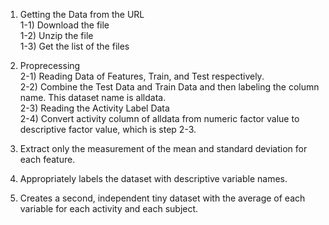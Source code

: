 1. Getting the Data from the URL
 <br />1-1) Download the file
 <br />1-2) Unzip the file
 <br />1-3) Get the list of the files

2. Proprecessing
 <br />2-1) Reading Data of Features, Train, and Test respectively. 
 <br />2-2) Combine the Test Data and Train Data and then labeling the column name. 
      This dataset name is alldata.
 <br />2-3) Reading the Activity Label Data
 <br />2-4) Convert activity column of alldata from numeric factor value to descriptive factor value, which is step 2-3.
 
3. Extract only the measurement of the mean and standard deviation for each feature. 
4. Appropriately labels the dataset with descriptive variable names. 
5. Creates a second, independent tiny dataset with the average of each variable for each activity and each subject. 
